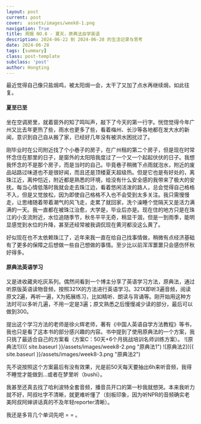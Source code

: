 ```yaml
---
layout: post
current: post
cover:  assets/images/week8-1.png
navigation: True
title: 周报 NO.8 - 夏天，原典法自学英语
description: 2024-06-22 到 2024-06-28 的生活记录与思考
date: 2024-06-28
tags: [summary]
class: post-template
subclass: 'post'
author: Hongting
---
```


最近觉得自己像只盐焗鸡，被太阳焗一会，太干了又加了点水再继续焗，如此往复。


#### 夏至已至

坐在空调房里，就着窗外的知了鸣叫声，敲下了今天的第一行字。恍惚觉得今年广州又比去年更热了些，雨水也更多了些，看着梅州、长沙等各地都在发大水的新闻，意识到自己自从搬了家，已经好几年没有被洪水困扰过了。

刚毕业时在公司附近找了个小巷子的房子，在广州租的第二个房子，但是现在时常怀念住在那里的日子，是窗外的太阳陪我度过了一个又一个起起伏伏的日子。我想我怀念的不是那个房子，而是当时的自己。毕竟巷子稍微下点雨就泡水，附近的废品站路过味道也不是很好闻，而且还是顶楼夏天超级热。但是它也是有好处的，离珠江近，离仲恺近，附近都是熟悉的环境，给没有什么安全感的我带来了极大的安抚。每当心情低落时我就会走去珠江边，看着悠闲活泼的路人，总会觉得自己格格不入，但是又觉放松，因为即使自己格格不入也不会受到太多关注。我只需慢慢走，让思绪随着带着潮气的风飞走，走累了就回家，洗个澡睡个觉隔天又是活力满满的一天。我一直都在被珠江治愈，大学是，毕业后亦是。现在住的地方只是在珠江的小支流附近，水位追随季节，秋冬平平无奇，稍显干涸，但是一到雨季，能明显感觉到水位的升降，甚至还经常被我调侃现在黄河都没这么黄了。

好似现在也不太依赖珠江了，近年来我一直在给自己找事情做，稍微有点经济基础有了更多的保障之后想做一些自己想做的事情。至少比以前浑浑噩噩只会感伤怀秋好得多。


#### 原典法英语学习

又是进收藏夹吃灰系列。偶然间看到一个博主分享了英语学习方法，原典法，通过听原版英语读物音频，按照321X的方法进行英语学习。321X即听3遍音频，阅读原文2遍，再听一遍，X为拓展练习，比如精听、朗读与背诵等。刚开始用这种方法时可以多听几遍，不用一定是3遍；原文熟悉之后慢慢减少读的部分，最后可以做到300。

提出这个学习方法的老师是徐火辉老师，著有《中国人英语自学方法教程》等书，我也只是看了这本书的部分感兴趣的内容。书中提到了使用原典法的一个方案，我只挑了最适合自己的方案看（方案C：50天+6个月挑战培训名师训练方案）。
![原典法1]({{ site.baseurl }}/assets/images/week8-2.png "原典法1")
![原典法2]({{ site.baseurl }}/assets/images/week8-3.png "原典法2")

先不说按照这个方案最后有没有效果，光是前50天每天要抽出6h来听音频，我得不睡觉才能做到...或者在梦里听（bushi）。

我甚至还真去找了哈利波特全套音频，播音员开口的第一秒我就想哭。本来我听力就不好，阿叔吐字不清晰，就更难听懂了（刻板印象，因为听NPR的音频确实老美阿叔阿婶讲话真的不及年轻reporter清晰）。

我还是多背几个单词先吧 = = 。


